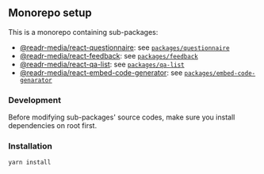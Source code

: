 ## Monorepo setup
This is a monorepo containing sub-packages:
- [@readr-media/react-questionnaire](https://www.npmjs.com/package/@readr-media/react-questionnaire): see [`packages/questionnaire`](https://github.com/readr-media/react/tree/main/packages/questionnaire)
- [@readr-media/react-feedback](https://www.npmjs.com/package/@readr-media/react-feedback): see [`packages/feedback`](https://github.com/readr-media/react/tree/main/packages/feedback)
- [@readr-media/react-qa-list](https://www.npmjs.com/package/@readr-media/react-qa-list): see [`packages/qa-list`](https://github.com/readr-media/react/tree/main/packages/qa-list)
- [@readr-media/react-embed-code-generator](https://www.npmjs.com/package/@readr-media/react-embed-code-generator): see [`packages/embed-code-genarator`](https://github.com/readr-media/react/tree/main/packages/embed-code-generator)

### Development
Before modifying sub-packages' source codes, make sure you install dependencies on root first.  

### Installation
`yarn install`
